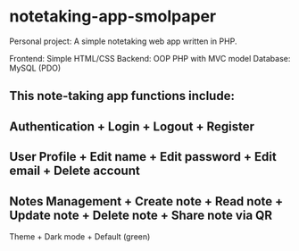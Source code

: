# notetaking-app-smolpaper
Personal project: A simple notetaking web app written in PHP.

Frontend: Simple HTML/CSS
Backend: OOP PHP with MVC model
Database: MySQL (PDO)


This note-taking app functions include:
----------------------------------------
Authentication      + Login
                    + Logout
                    + Register
----------------------------------------
User Profile        + Edit name
                    + Edit password
                    + Edit email
                    + Delete account
----------------------------------------
Notes Management    + Create note
                    + Read note
                    + Update note
                    + Delete note
                    + Share note via QR
----------------------------------------
Theme               + Dark mode
                    + Default (green)